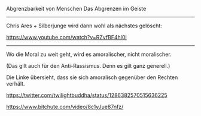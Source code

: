 



Abgrenzbarkeit von Menschen
Das Abgrenzen im Geiste





---------



Chris Ares + Silberjunge wird dann wohl als nächstes gelöscht:

https://www.youtube.com/watch?v=RZvfBF4hl0I



--------- 

Wo die Moral zu weit geht, wird es amoralischer, nicht moralischer.

(Das gilt auch für den Anti-Rassismus. Denn es gilt ganz generell.)


Die Linke übersieht, dass sie sich amoralisch gegenüber den Rechten verhält.


https://twitter.com/twilightbuddha/status/1286382570515636225

https://www.bitchute.com/video/8c1yJue87nfz/
